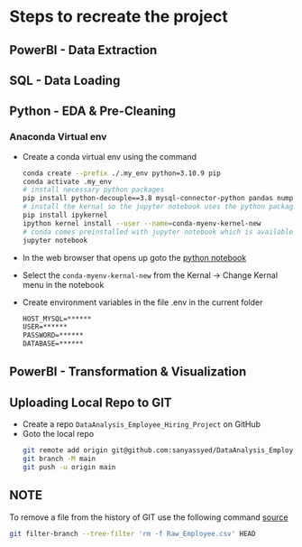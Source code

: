 # Steps to recreate the project
## PowerBI -  Data Extraction
## SQL - Data Loading
## Python - EDA & Pre-Cleaning

### Anaconda Virtual env
* Create a conda virtual env using the command
    ```bash
    conda create --prefix ./.my_env python=3.10.9 pip
    conda activate .my_env
    # install necessary python packages
    pip install python-decouple==3.8 mysql-connector-python pandas numpy sqlalchemy
    # install the kernal so the jupyter notebook uses the python packages installed in the virtual env and not the base env
    pip install ipykernel
    ipython kernel install --user --name=conda-myenv-kernel-new
    # conda comes preinstalled with jupyter notebook which is available in the base env
    jupyter notebook
    ```

* In the web browser that opens up goto the [python notebook](python/eda_employee_hiring.ipynb)
* Select the `conda-myenv-kernal-new` from the Kernal -> Change Kernal menu in the notebook
* Create environment variables in the file .env in the current folder
    ```.txt
    HOST_MYSQL=******
    USER=******
    PASSWORD=******
    DATABASE=******
    ```

## PowerBI - Transformation & Visualization


## Uploading Local Repo to GIT
* Create a repo `DataAnalysis_Employee_Hiring_Project` on GitHub
* Goto the local repo
    ```bash
    git remote add origin git@github.com:sanyassyed/DataAnalysis_Employee_Hiring_Project.git
    git branch -M main
    git push -u origin main
    ```

## NOTE
To remove a file from the history of GIT use the following command [source]()
```bash
git filter-branch --tree-filter 'rm -f Raw_Employee.csv' HEAD
```